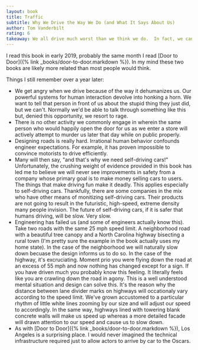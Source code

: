 ```yaml
---
layout: book
title: Traffic
subtitle: Why We Drive the Way We Do (and What It Says About Us)
author: Tom Vanderbilt
rating: 6
takeaway: We all drive much worst than we think we do.  In fact, we can't even behave as humans while driving.  Living a life dependent on automobiles has lead to a devaluation of human life.
---
```


I read this book in early 2019, probably the same month I read [Door to
Door]({% link _books/door-to-door.markdown %}).  In my mind these two books are
likely more related than most people would think.

Things I still remember over a year later:
* We get angry when we drive because of the way it dehumanizes us.  Our
  powerful systems for human interaction devolve into honking a horn.  We want
to tell that person in front of us about the stupid thing they just did, but we
can't.  Normally we'd be able to talk through something like this but, denied
this opportunity, we resort to rage.
* There is no other activity we commonly engage in wherein the same person who
  would happily open the door for us as we enter a store will actively
attempt to murder us later that day while on public properly.
* Designing roads is really hard.  Irrational human behavior confounds engineer
  expectations.  For example, it has proven impossible to convince motorists to
drive efficiently.
* Many will then say, "and that's why we need self-driving cars!"
  Unfortunately, the crushing weight of evidence provided in this book has led
me to believe we will never see improvements in safety from a company whose
primary goal is to make money selling cars to users.  The things that make
driving fun make it deadly.  This applies especially to self-driving cars.
Thankfully, there are some companies in the mix who have other means of
monitizing self-driving cars.  Their products are not going to result in the
futuristic, high-speed, extreme density many people invision.  The future of
self-driving cars, if it is safer that humans driving, will be slow.  Very slow.
* Engineering has failed us (and some of engineers actually know this).  Take
  two roads with the same 25 mph speed limit.  A neighborhood road with a
beautiful tree canopy and a North Carolina highway bisecting a rural town (I'm
pretty sure the example in the book actually uses my home state).  In the case
of the neighborhood we will naturally slow down becuase the design informs us
to do so.  In the case of the highway, it's excruciating.  Moment prio you were
flying down the road at an excess of 55 mph and now nothing has changed except
for a sign.  If you have driven much you probably know this feeling.  It
literally feels like you are crawling down the road in agony.  This is a well
understood mental situation and design can solve this.  It's the reason why the
distance between lane divider marks on highways will occationaly vary according
to the speed limit.  We've grown accustomed to a particular rhythm of little
white lines zooming by our size and will adjust our speed to accordingly.  In
the same way, highways lined with towering blank concrete walls will make us
speed up whereas a more detailed facade will drawn attention to our speed and
cause us to slow down.
* As with [Door to Door]({% link _books/door-to-door.markdown %}), Los Angeles
  is a surprising place.  I would never imagined the technical infrastructure
required just to allow actors to arrive by car to the Oscars.
